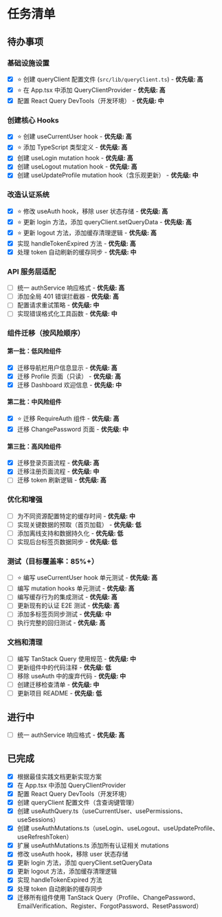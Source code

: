# 任务清单

## 待办事项

### 基础设施设置
- [x] ⭐ 创建 queryClient 配置文件 (`src/lib/queryClient.ts`) - **优先级: 高**
- [x] ⭐ 在 App.tsx 中添加 QueryClientProvider - **优先级: 高**
- [x] 配置 React Query DevTools（开发环境） - **优先级: 中**

### 创建核心 Hooks
- [x] ⭐ 创建 useCurrentUser hook - **优先级: 高**
- [x] ⭐ 添加 TypeScript 类型定义 - **优先级: 高**
- [x] 创建 useLogin mutation hook - **优先级: 高**
- [x] 创建 useLogout mutation hook - **优先级: 高**
- [x] 创建 useUpdateProfile mutation hook（含乐观更新） - **优先级: 中**

### 改造认证系统
- [x] ⭐ 修改 useAuth hook，移除 user 状态存储 - **优先级: 高**
- [x] ⭐ 更新 login 方法，添加 queryClient.setQueryData - **优先级: 高**
- [x] ⭐ 更新 logout 方法，添加缓存清理逻辑 - **优先级: 高**
- [x] 实现 handleTokenExpired 方法 - **优先级: 高**
- [x] 处理 token 自动刷新的缓存同步 - **优先级: 中**

### API 服务层适配
- [ ] 统一 authService 响应格式 - **优先级: 高**
- [ ] 添加全局 401 错误拦截器 - **优先级: 高**
- [ ] 配置请求重试策略 - **优先级: 中**
- [ ] 实现错误格式化工具函数 - **优先级: 中**

### 组件迁移（按风险顺序）
#### 第一批：低风险组件
- [x] 迁移导航栏用户信息显示 - **优先级: 高**
- [x] 迁移 Profile 页面（只读） - **优先级: 高**
- [x] 迁移 Dashboard 欢迎信息 - **优先级: 中**

#### 第二批：中风险组件
- [x] ⭐ 迁移 RequireAuth 组件 - **优先级: 高**
- [x] 迁移 ChangePassword 页面 - **优先级: 中**

#### 第三批：高风险组件
- [x] 迁移登录页面流程 - **优先级: 高**
- [x] 迁移注册页面流程 - **优先级: 中**
- [ ] 迁移 token 刷新逻辑 - **优先级: 高**

### 优化和增强
- [ ] 为不同资源配置特定的缓存时间 - **优先级: 中**
- [ ] 实现关键数据的预取（首页加载） - **优先级: 低**
- [ ] 添加离线支持和数据持久化 - **优先级: 低**
- [ ] 实现后台标签页数据同步 - **优先级: 低**

### 测试（目标覆盖率：85%+）
- [ ] ⭐ 编写 useCurrentUser hook 单元测试 - **优先级: 高**
- [ ] 编写 mutation hooks 单元测试 - **优先级: 高**
- [ ] 编写缓存行为的集成测试 - **优先级: 高**
- [ ] 更新现有的认证 E2E 测试 - **优先级: 高**
- [ ] 添加多标签页同步测试 - **优先级: 中**
- [ ] 执行完整的回归测试 - **优先级: 高**

### 文档和清理
- [ ] 编写 TanStack Query 使用规范 - **优先级: 中**
- [ ] 更新组件中的代码注释 - **优先级: 低**
- [ ] 移除 useAuth 中的废弃代码 - **优先级: 中**
- [ ] 创建迁移检查清单 - **优先级: 中**
- [ ] 更新项目 README - **优先级: 低**

## 进行中
- [ ] 统一 authService 响应格式 - **优先级: 高**

## 已完成
- [x] 根据最佳实践文档更新实现方案
- [x] 在 App.tsx 中添加 QueryClientProvider
- [x] 配置 React Query DevTools（开发环境）
- [x] 创建 queryClient 配置文件（含查询键管理）
- [x] 创建 useAuthQuery.ts（useCurrentUser、usePermissions、useSessions）
- [x] 创建 useAuthMutations.ts（useLogin、useLogout、useUpdateProfile、useRefreshToken）
- [x] 扩展 useAuthMutations.ts 添加所有认证相关 mutations
- [x] 修改 useAuth hook，移除 user 状态存储
- [x] 更新 login 方法，添加 queryClient.setQueryData
- [x] 更新 logout 方法，添加缓存清理逻辑
- [x] 实现 handleTokenExpired 方法
- [x] 处理 token 自动刷新的缓存同步
- [x] 迁移所有组件使用 TanStack Query（Profile、ChangePassword、EmailVerification、Register、ForgotPassword、ResetPassword）